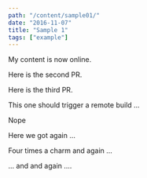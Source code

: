 ```yaml
---
path: "/content/sample01/"
date: "2016-11-07"
title: "Sample 1"
tags: ["example"]
---
```


My content is now online.

Here is the second PR.

Here is the third PR.

This one should trigger a remote build ...

Nope

Here we got again ...

Four times a charm and again ...

... and and again ....